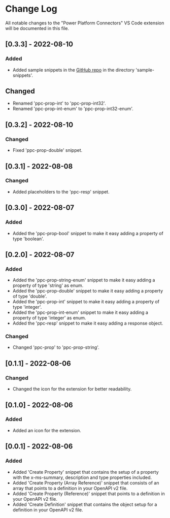 # Change Log

All notable changes to the "Power Platform Connectors" VS Code extension will be documented in this file.

## [0.3.3] - 2022-08-10
### Added
- Added sample snippets in the [GitHub repo](https://github.com/laskewitz/vscode-power-platform-connectors/) in the directory 'sample-snippets'.

## Changed
- Renamed 'ppc-prop-int' to 'ppc-prop-int32'.
- Renamed 'ppc-prop-int-enum' to 'ppc-prop-int32-enum'.

## [0.3.2] - 2022-08-10
### Changed
- Fixed 'ppc-prop-double' snippet.

## [0.3.1] - 2022-08-08
### Changed
- Added placeholders to the 'ppc-resp' snippet.

## [0.3.0] - 2022-08-07
### Added
- Added the 'ppc-prop-bool' snippet to make it easy adding a property of type 'boolean'.

## [0.2.0] - 2022-08-07
### Added
- Added the 'ppc-prop-string-enum' snippet to make it easy adding a property of type 'string' as enum.
- Added the 'ppc-prop-double' snippet to make it easy adding a property of type 'double'.
- Added the 'ppc-prop-int' snippet to make it easy adding a property of type 'integer'.
- Added the 'ppc-prop-int-enum' snippet to make it easy adding a property of type 'integer' as enum.
- Added the 'ppc-resp' snippet to make it easy adding a response object.

### Changed
- Changed 'ppc-prop' to 'ppc-prop-string'.

## [0.1.1] - 2022-08-06 
### Changed
- Changed the icon for the extension for better readability.

## [0.1.0] - 2022-08-06 
### Added
- Added an icon for the extension.

## [0.0.1] - 2022-08-06 
### Added
- Added 'Create Property' snippet that contains the setup of a property with the x-ms-summary, description and type properties included.
- Added 'Create Property (Array Reference)' snippet that consists of an array that points to a definition in your OpenAPI v2 file.
- Added 'Create Property (Reference)' snippet that points to a definition in your OpenAPI v2 file.
- Added 'Create Definition' snippet that contains the object setup for a definition in your OpenAPI v2 file.